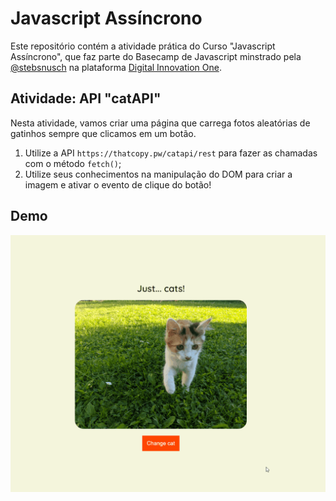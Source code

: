 # Javascript Assíncrono

Este repositório contém a atividade prática do Curso "Javascript Assíncrono", que faz parte do Basecamp de Javascript minstrado pela [@stebsnusch](https://github.com/stebsnusch) na plataforma [Digital Innovation One](https://web.dio.me/).

## Atividade: API "catAPI"

Nesta atividade, vamos criar uma página que carrega fotos aleatórias de gatinhos sempre que clicamos em um botão.

1. Utilize a API `https://thatcopy.pw/catapi/rest` para fazer as chamadas com o método `fetch()`;
2. Utilize seus conhecimentos na manipulação do DOM para criar a imagem e ativar o evento de clique do botão!

## Demo

![catAPI](./api-cats.gif)